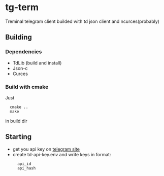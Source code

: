 # tg-term
Treminal telegram client builded with td json client and ncurces(probably)

## Building
### Dependencies
  + TdLib (build and install)
  + Json-c
  + Curces
### Build with cmake
  Just 
  ```
    cmake ..
    make
  ```
  in build dir

## Starting
+ get you api key on [telegram site](https://my.telegram.org/)
+ create td-api-key.env and write keys in format:
  ```
    api_id
    api_hash
  ```
